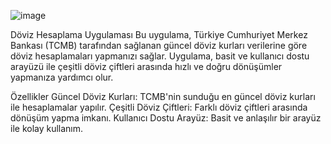 ![image](https://github.com/emrecankarli/doviz-uygulamasi/assets/156820008/c4e7e70e-7830-4c7e-ac0c-6207c8c6fc13)

Döviz Hesaplama Uygulaması
Bu uygulama, Türkiye Cumhuriyet Merkez Bankası (TCMB) tarafından sağlanan güncel döviz kurları verilerine göre döviz hesaplamaları yapmanızı sağlar. Uygulama, basit ve kullanıcı dostu arayüzü ile çeşitli döviz çiftleri arasında hızlı ve doğru dönüşümler yapmanıza yardımcı olur.

Özellikler
Güncel Döviz Kurları: TCMB'nin sunduğu en güncel döviz kurları ile hesaplamalar yapılır.
Çeşitli Döviz Çiftleri: Farklı döviz çiftleri arasında dönüşüm yapma imkanı.
Kullanıcı Dostu Arayüz: Basit ve anlaşılır bir arayüz ile kolay kullanım.

